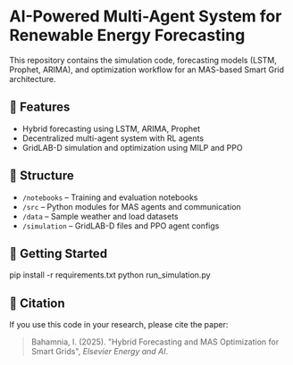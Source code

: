 # AI-Powered Multi-Agent System for Renewable Energy Forecasting

This repository contains the simulation code, forecasting models (LSTM, Prophet, ARIMA), and optimization workflow for an MAS-based Smart Grid architecture.

## 🧠 Features
- Hybrid forecasting using LSTM, ARIMA, Prophet
- Decentralized multi-agent system with RL agents
- GridLAB-D simulation and optimization using MILP and PPO

## 📂 Structure
- `/notebooks` – Training and evaluation notebooks
- `/src` – Python modules for MAS agents and communication
- `/data` – Sample weather and load datasets
- `/simulation` – GridLAB-D files and PPO agent configs

## 🚀 Getting Started
pip install -r requirements.txt
python run_simulation.py

## 📜 Citation
If you use this code in your research, please cite the paper:
> Bahamnia, I. (2025). "Hybrid Forecasting and MAS Optimization for Smart Grids", *Elsevier Energy and AI*.

